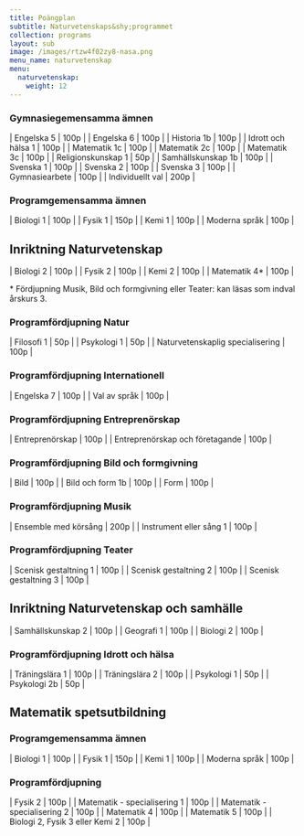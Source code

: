 ```yaml
---
title: Poängplan
subtitle: Naturvetenskaps&shy;programmet
collection: programs
layout: sub
image: /images/rtzw4f02zy8-nasa.png
menu_name: naturvetenskap
menu:
  naturvetenskap:
    weight: 12
---
```


### Gymnasiegemensamma ämnen

| Engelska 5 | 100p |
| Engelska 6 | 100p |
| Historia 1b | 100p |
| Idrott och hälsa 1 | 100p |
| Matematik 1c | 100p |
| Matematik 2c | 100p |
| Matematik 3c | 100p |
| Religionskunskap 1 | 50p |
| Samhällskunskap 1b | 100p |
| Svenska 1 | 100p |
| Svenska 2 | 100p |
| Svenska 3 | 100p |
| Gymnasiearbete | 100p |
| Individuellt val | 200p |

### Programgemensamma ämnen

| Biologi 1 | 100p |
| Fysik 1 | 150p |
| Kemi 1 | 100p |
| Moderna språk | 100p |

## Inriktning Naturvetenskap

| Biologi 2 | 100p |
| Fysik 2 | 100p |
| Kemi 2 | 100p |
| Matematik 4* | 100p |

\* Fördjupning Musik, Bild och formgivning eller Teater: kan läsas som indval årskurs 3.

### Programfördjupning Natur

| Filosofi 1 | 50p |
| Psykologi 1 | 50p |
| Naturvetenskaplig specialisering | 100p |

### Programfördjupning Internationell

| Engelska 7 | 100p |
| Val av språk | 100p |

### Programfördjupning Entreprenörskap

| Entreprenörskap | 100p |
| Entreprenörskap och företagande | 100p |

### Programfördjupning Bild och formgivning

| Bild | 100p |
| Bild och form 1b | 100p |
| Form | 100p |

### Programfördjupning Musik

| Ensemble med körsång | 200p |
| Instrument eller sång 1 | 100p |

### Programfördjupning Teater

| Scenisk gestaltning 1 | 100p |
| Scenisk gestaltning 2 | 100p |
| Scenisk gestaltning 3 | 100p |

## Inriktning Naturvetenskap och samhälle

| Samhällskunskap 2 | 100p |
| Geografi 1 | 100p |
| Biologi 2 | 100p |

### Programfördjupning Idrott och hälsa

| Träningslära 1 | 100p |
| Träningslära 2 | 100p |
| Psykologi 1 | 50p |
| Psykologi 2b | 50p |

## Matematik spetsutbildning

### Programgemensamma ämnen

| Biologi 1 | 100p |
| Fysik 1 | 150p |
| Kemi 1 | 100p |
| Moderna språk | 100p |

### Programfördjupning

| Fysik 2 | 100p |
| Matematik - specialisering 1 | 100p |
| Matematik - specialisering 2 | 100p |
| Matematik 4 | 100p |
| Matematik 5 | 100p |
| Biologi 2, Fysik 3 eller Kemi 2 | 100p |
